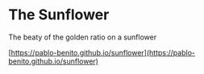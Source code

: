 # The Sunflower
The beaty of the golden ratio on a sunflower

[https://pablo-benito.github.io/sunflower](https://pablo-benito.github.io/sunflower)
